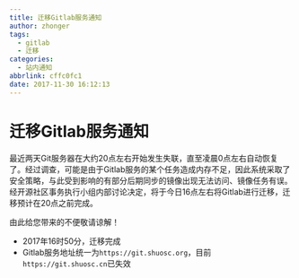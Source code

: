 ```yaml
---
title: 迁移Gitlab服务通知
author: zhonger
tags:
  - gitlab
  - 迁移
categories:
  - 站内通知
abbrlink: cffc0fc1
date: 2017-11-30 16:12:13
---
```


# 迁移Gitlab服务通知

最近两天Git服务器在大约20点左右开始发生失联，直至凌晨0点左右自动恢复了。经过调查，可能是由于Gitlab服务的某个任务造成内存不足，因此系统采取了安全策略，与此受到影响的有部分后期同步的镜像出现无法访问、镜像任务有误。经开源社区事务执行小组内部讨论决定，将于今日16点左右将Gitlab进行迁移，迁移预计在20点之前完成。

由此给您带来的不便敬请谅解！

- 2017年16时50分，迁移完成
- Gitlab服务地址统一为`https://git.shuosc.org`，目前`https://git.shuosc.cn`已失效